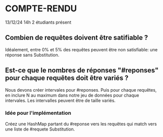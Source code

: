 # COMPTE-RENDU

13/12/24 14h
2 étudiants présent

## Combien de requêtes doivent être satifiable ?

Idéalement, entre 0% et 5% des requêtes peuvent être non satisfiable: une réponse sans Substitution.

## Est-ce que le nombres de réponses "#reponses" pour chaque requêtes doit être variés ?

Nous devons créer intervales pour #reponses. Puis pour chaque requêtes, en inclure N au maximum dans notre jeu de données pour chaque intervales. Les intervalles peuvent être de taille variés.

### Idée pour l'implémentation

Créez une HashMap partant du #reponse vers les requêtes qui match vers une liste de #requete Substitution.
